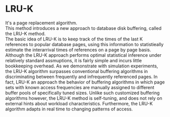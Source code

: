 # LRU-K
It's a page replacement algorithm.<br />
This method introduces a new approach to database disk buffering, called the LRU-K method.<br/> 
The basic idea of LRU-K is to keep track of the times of the last K references
to popular database pages, using this information to statistieally 
estimate the interarrival times of references on a page
by page basis. Although the LRU-K approach performs
optimal statistical inference under relatively standard assmuptions,
it is fairly simple and incurs little bookkeeping
overhead. As we demonstrate with simulation experiments,
the LRU-K algorithm surpasses conventional buffering algorithms
in discriminating between frequently and infrequently
referenced pages. In fact, LRU-K an approach the
behavior of buffering algorithms in which page sets with
known access frequencies are manually assigned to different
buffer pools of specifically tuned sizes. Unlike such customized
buffering algorithms however, the LRU-K method
is self-tuning, and does not rely on external hints about
workload characteristics. Furthermore, the LRU-K algorithm adapts in real time to changing patterns of access.



